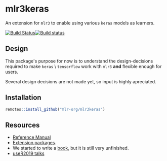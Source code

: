 # mlr3keras
An extension for `mlr3` to enable using various `keras` models as learners.

[![Build Status](https://travis-ci.org/mlr-org/mlr3keras.svg?branch=master)](https://travis-ci.org/mlr-org/mlr3keras)[![Build status](https://ci.appveyor.com/api/projects/status/m2tuhgdxo8is0nv0?svg=true)](https://ci.appveyor.com/project/mlr-org/mlr3keras)
<!--
[![CRAN](https://www.r-pkg.org/badges/version/mlr3)](https://cran.r-project.org/package=mlr3keras)
[![codecov](https://codecov.io/gh/mlr-org/mlr3/branch/master/graph/badge.svg)](https://codecov.io/gh/mlr-org/mlr3)
-->

## Design

This package's purpose for now is to understand the design-decisions required to make `keras` \ `tensorflow` work
with `mlr3` **and** flexible enough for users.

Several design decisions are not made yet, so input is highly apreciated.


## Installation

```r
remotes::install_github("mlr-org/mlr3keras")
```

## Resources

* [Reference Manual](https://mlr3.mlr-org.com/reference/)
* [Extension packages](https://github.com/mlr-org/mlr3/wiki/Extension-Packages).
* We started to write a [book](https://mlr3book.mlr-org.com/), but it is still very unfinished.
* [useR2019 talks](https://github.com/mlr-org/mlr-outreach/tree/master/2019_useR)
